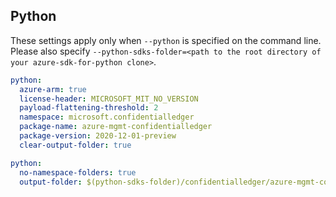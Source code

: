 ## Python

These settings apply only when `--python` is specified on the command line.
Please also specify `--python-sdks-folder=<path to the root directory of your azure-sdk-for-python clone>`.

```yaml $(python)
python:
  azure-arm: true
  license-header: MICROSOFT_MIT_NO_VERSION
  payload-flattening-threshold: 2
  namespace: microsoft.confidentialledger
  package-name: azure-mgmt-confidentialledger
  package-version: 2020-12-01-preview
  clear-output-folder: true
```

```yaml $(python)
python:
  no-namespace-folders: true
  output-folder: $(python-sdks-folder)/confidentialledger/azure-mgmt-confidentialledger/azure/mgmt/confidentialledger
```
